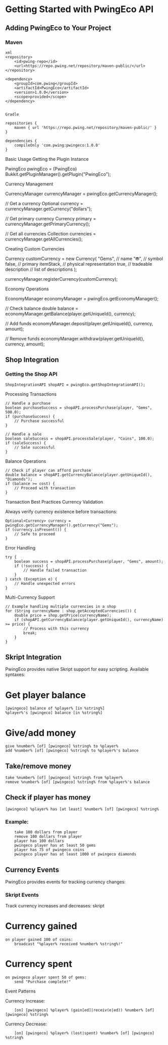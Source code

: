 # Getting Started with PwingEco API

## Adding PwingEco to Your Project

### Maven
```
xml
<repository>
    <id>pwing-repo</id>
    <url>https://repo.pwing.net/repository/maven-public/</url>
</repository>

<dependency>
    <groupId>com.pwing</groupId>
    <artifactId>PwingEco</artifactId>
    <version>1.0.0</version>
    <scope>provided</scope>
</dependency>


Gradle

repositories {
    maven { url 'https://repo.pwing.net/repository/maven-public/' }
}

dependencies {
    compileOnly 'com.pwing:pwingeco:1.0.0'
}
```

Basic Usage
Getting the Plugin Instance

PwingEco pwingEco = (PwingEco) Bukkit.getPluginManager().getPlugin("PwingEco");

Currency Management

CurrencyManager currencyManager = pwingEco.getCurrencyManager();

// Get a currency
Optional<Currency> currency = currencyManager.getCurrency("dollars");

// Get primary currency
Currency primary = currencyManager.getPrimaryCurrency();

// Get all currencies
Collection<Currency> currencies = currencyManager.getAllCurrencies();

Creating Custom Currencies

Currency customCurrency = new Currency(
    "Gems",          // name
    "⛃",            // symbol
    false,          // primary
    itemStack,      // physical representation
    true,           // tradeable
    description     // list of descriptions
);

currencyManager.registerCurrency(customCurrency);

Economy Operations

EconomyManager economyManager = pwingEco.getEconomyManager();

// Check balance
double balance = economyManager.getBalance(player.getUniqueId(), currency);

// Add funds
economyManager.deposit(player.getUniqueId(), currency, amount);

// Remove funds
economyManager.withdraw(player.getUniqueId(), currency, amount);
## Shop Integration

### Getting the Shop API
```
ShopIntegrationAPI shopAPI = pwingEco.getShopIntegrationAPI();
```

Processing Transactions
```
// Handle a purchase
boolean purchaseSuccess = shopAPI.processPurchase(player, "Gems", 500.0);
if (purchaseSuccess) {
    // Purchase successful
}
```

```
// Handle a sale
boolean saleSuccess = shopAPI.processSale(player, "Coins", 100.0);
if (saleSuccess) {
    // Sale successful
}
```

Balance Operations

```
// Check if player can afford purchase
double balance = shopAPI.getCurrencyBalance(player.getUniqueId(), "Diamonds");
if (balance >= cost) {
    // Proceed with transaction
}
```

Transaction Best Practices
Currency Validation

Always verify currency existence before transactions:

```
Optional<Currency> currency = pwingEco.getCurrencyManager().getCurrency("Gems");
if (currency.isPresent()) {
    // Safe to proceed
}
```
Error Handling

```
try {
    boolean success = shopAPI.processPurchase(player, "Gems", amount);
    if (!success) {
        // Handle failed transaction
    }
} catch (Exception e) {
    // Handle unexpected errors
}
```
Multi-Currency Support

```
// Example handling multiple currencies in a shop
for (String currencyName : shop.getAcceptedCurrencies()) {
    double price = shop.getPrice(currencyName);
    if (shopAPI.getCurrencyBalance(player.getUniqueId(), currencyName) >= price) {
        // Process with this currency
        break;
    }
}
```

## Skript Integration

PwingEco provides native Skript support for easy scripting. Available syntaxes:

# Get player balance
```
[pwingeco] balance of %player% [in %string%]
%player%'s [pwingeco] balance [in %string%]
```
# Give/add money
```
give %number% [of] [pwingeco] %string% to %player%
add %number% [of] [pwingeco] %string% to %player%'s balance
```

## Take/remove money

```
take %number% [of] [pwingeco] %string% from %player%
remove %number% [of] [pwingeco] %string% from %player%'s balance
```

## Check if player has money

```
[pwingeco] %player% has [at least] %number% [of] [pwingeco] %string%
```

### Example:

```
    take 100 dollars from player
    remove 100 dollars from player
    player has 100 dollars
    pwingeco player has at least 50 gems
    player has 75 of pwingeco coins
    pwingeco player has at least 1000 of pwingeco diamonds
```

## Currency Events

PwingEco provides events for tracking currency changes:

### Skript Events
Track currency increases and decreases:
skript
# Currency gained
```
on player gained 100 of coins:
    broadcast "%player% received %number% %string%!"
```

# Currency spent
```
on pwingeco player spent 50 of gems:
    send "Purchase complete!"
```
Event Patterns

Currency Increase:

```
    [on] [pwingeco] %player% (gain[ed]|receiv(e|ed)) %number% [of] [pwingeco] %string%
```

Currency Decrease:
```
    [on] [pwingeco] %player% (lost|spent) %number% [of] [pwingeco] %string%
```
